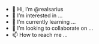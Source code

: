 - 👋 Hi, I’m @realsarius
- 👀 I’m interested in ...
- 🌱 I’m currently learning ...
- 💞️ I’m looking to collaborate on ...
- 📫 How to reach me ...

<!---
realsarius/realsarius is a ✨ special ✨ repository because its `README.md` (this file) appears on your GitHub profile.
You can click the Preview link to take a look at your changes.
--->
